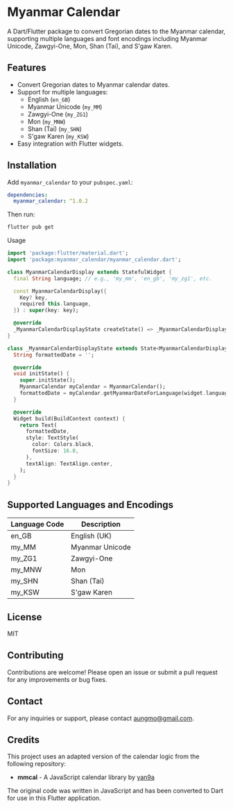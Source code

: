 # Myanmar Calendar

A Dart/Flutter package to convert Gregorian dates to the Myanmar calendar, supporting multiple languages and font encodings including Myanmar Unicode, Zawgyi-One, Mon, Shan (Tai), and S'gaw Karen.

## Features

- Convert Gregorian dates to Myanmar calendar dates.
- Support for multiple languages:
  - English (`en_GB`)
  - Myanmar Unicode (`my_MM`)
  - Zawgyi-One (`my_ZG1`)
  - Mon (`my_MNW`)
  - Shan (Tai) (`my_SHN`)
  - S'gaw Karen (`my_KSW`)
- Easy integration with Flutter widgets.
## Installation

Add `myanmar_calendar` to your `pubspec.yaml`:

```yaml
dependencies:
  myanmar_calendar: ^1.0.2
```

Then run:

```bash
flutter pub get
```

Usage

```dart
import 'package:flutter/material.dart';
import 'package:myanmar_calendar/myanmar_calendar.dart';

class MyanmarCalendarDisplay extends StatefulWidget {
  final String language; // e.g., 'my_mm', 'en_gb', 'my_zg1', etc.

  const MyanmarCalendarDisplay({
    Key? key,
    required this.language,
  }) : super(key: key);

  @override
  _MyanmarCalendarDisplayState createState() => _MyanmarCalendarDisplayState();
}

class _MyanmarCalendarDisplayState extends State<MyanmarCalendarDisplay> {
  String formattedDate = '';

  @override
  void initState() {
    super.initState();
    MyanmarCalendar myCalendar = MyanmarCalendar();
    formattedDate = myCalendar.getMyanmarDateForLanguage(widget.language);
  }

  @override
  Widget build(BuildContext context) {
    return Text(
      formattedDate,
      style: TextStyle(
        color: Colors.black,
        fontSize: 16.0,
      ),
      textAlign: TextAlign.center,
    );
  }
}

```

## Supported Languages and Encodings

| Language Code | Description     |
|---------------|-----------------|
| en_GB         | English (UK)    |
| my_MM         | Myanmar Unicode |
| my_ZG1        | Zawgyi-One      |
| my_MNW        | Mon             |
| my_SHN        | Shan (Tai)      |
| my_KSW        | S'gaw Karen     |


## License
MIT

## Contributing
Contributions are welcome! Please open an issue or submit a pull request for any improvements or bug fixes.

## Contact
For any inquiries or support, please contact aungmo@gmail.com.

## Credits

This project uses an adapted version of the calendar logic from the following repository:
- **mmcal** - A JavaScript calendar library by [yan9a](https://github.com/yan9a/mmcal)

The original code was written in JavaScript and has been converted to Dart for use in this Flutter application.
